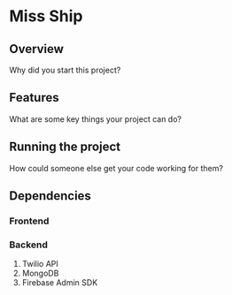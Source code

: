 # Miss Ship
## Overview
Why did you start this project?

## Features
What are some key things your project can do?

## Running the project
How could someone else get your code working for them?

## Dependencies
### Frontend
### Backend
1. Twilio API
2. MongoDB
3. Firebase Admin SDK
